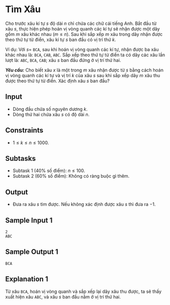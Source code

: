 # Tìm Xâu

Cho trước xâu kí tự $s$ độ dài $n$ chỉ chứa các chữ cái tiếng Anh. Bắt đầu từ xâu $s,$ thực hiện phép hoán vị vòng quanh các kí tự sẽ nhận được một dãy gồm $m$ xâu khác nhau $(m≤n)$. Sau khi sắp xếp $m$ xâu trong dãy nhận được theo thứ tự từ điển, xâu kí tự $s$ ban đầu có vị trí thứ $k$.

Ví dụ: Với $s=$ `BCA`, sau khi hoán vị vòng quanh các kí tự, nhận được ba xâu khác nhau là: `BCA`, `CAB`, `ABC`. Sắp xếp theo thứ tự từ điển ta có dãy các xâu lần lượt là: `ABC`, `BCA`, `CAB`; xâu $s$ ban đầu đứng ở vị trí thứ hai.

***Yêu cầu:*** Cho biết xâu $x$ là một trong $m$ xâu nhận được từ $s$ bằng cách hoán vị vòng quanh các kí tự và vị trí $k$ của xâu $s$ sau khi sắp xếp dãy $m$ xâu thu được theo thứ tự từ điển. Xác định xâu $s$ ban đầu?

## Input

- Dòng đầu chứa số nguyên dương $k$.
- Dòng thứ hai chứa xâu $s$ có độ dài $n$.

## Constraints

- $1 \le k \le n \le 1000$.

## Subtasks

- Subtask $1$ ($40\%$ số điểm): $n≤100$.
- Subtask $2$ ($60\%$ số điểm): Không có ràng buộc gì thêm.

## Output

- Đưa ra xâu $s$ tìm được. Nếu không xác định được xâu $s$ thì đưa ra $-1$.

## Sample Input 1

```
2
ABC
```

## Sample Output 1

```
BCA
```

## Explanation 1

Từ xâu `BCA`, hoán vị vòng quanh và sắp xếp lại dãy xâu thu được, ta sẽ thấy xuất hiện xâu `ABC`, và xâu $s$ ban đầu nằm ở vị trí thứ hai. 